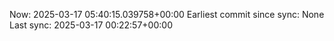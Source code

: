 Now: 2025-03-17 05:40:15.039758+00:00 Earliest commit since sync: None Last sync: 2025-03-17 00:22:57+00:00
